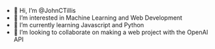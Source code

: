 - 👋 Hi, I’m @JohnCTillis
- 👀 I’m interested in Machine Learning and Web Development
- 🌱 I’m currently learning Javascript and Python
- 💞️ I’m looking to collaborate on making a web project with the OpenAI API 

<!---
JohnCTillis/JohnCTillis is a ✨ special ✨ repository because its `README.md` (this file) appears on your GitHub profile.
You can click the Preview link to take a look at your changes.
--->

